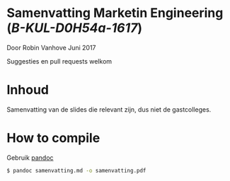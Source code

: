 # Samenvatting Marketin Engineering (_B-KUL-D0H54a-1617_)
Door Robin Vanhove
Juni 2017

Suggesties en pull requests welkom

# Inhoud 
Samenvatting van de slides die relevant zijn, dus niet de gastcolleges.

# How to compile
Gebruik [pandoc](http://pandoc.org/)

```sh
$ pandoc samenvatting.md -o samenvatting.pdf
```
